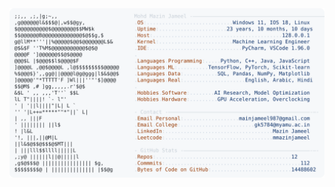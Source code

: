 <picture>
  <source srcset="https://raw.githubusercontent.com/mmazinjameel/mmazinjameel/main/dark_mode.svg?v=1757931098" media="(prefers-color-scheme: dark)">
  <img src="https://raw.githubusercontent.com/mmazinjameel/mmazinjameel/main/light_mode.svg?v=1757931098">
</picture>
